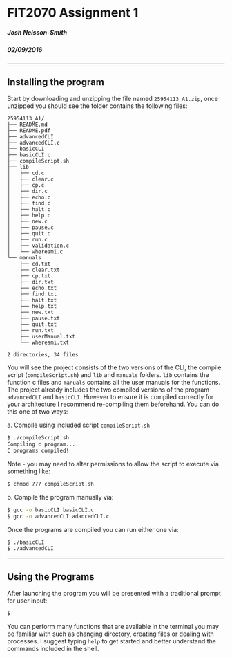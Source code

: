 
# FIT2070 Assignment 1
##### Josh Nelsson-Smith
##### 02/09/2016
---
## Installing the program
Start by downloading and unzipping the file named `25954113_A1.zip`, once unzipped you should see the folder contains the following files:
```
25954113_A1/
├── README.md
├── README.pdf
├── advancedCLI
├── advancedCLI.c
├── basicCLI
├── basicCLI.c
├── compileScript.sh
├── lib
│   ├── cd.c
│   ├── clear.c
│   ├── cp.c
│   ├── dir.c
│   ├── echo.c
│   ├── find.c
│   ├── halt.c
│   ├── help.c
│   ├── new.c
│   ├── pause.c
│   ├── quit.c
│   ├── run.c
│   ├── validation.c
│   └── whereami.c
└── manuals
    ├── cd.txt
    ├── clear.txt
    ├── cp.txt
    ├── dir.txt
    ├── echo.txt
    ├── find.txt
    ├── halt.txt
    ├── help.txt
    ├── new.txt
    ├── pause.txt
    ├── quit.txt
    ├── run.txt
    ├── userManual.txt
    └── whereami.txt

2 directories, 34 files
```
You will see the project consists of the two versions of the CLI, the compile script (`compileScript.sh`) and `lib` and `manuals` folders. `lib` contains the function c files and `manuals` contains all the user manuals for the functions. The project already includes the two compiled versions of the program `advancedCLI` and `basicCLI`. However to ensure it is compiled correctly for your architecture I recommend re-compiling them beforehand. You can do this one of two ways:

a. Compile using included script ```compileScript.sh```
```sh
$ ./compileScript.sh
Compiling c program...
C programs compiled!
```
Note - you may need to alter permissions to allow the script to execute via something like:
```sh
$ chmod 777 compileScript.sh
```
b. Compile the program manually via:
```sh
$ gcc -o basicCLI basicCLI.c
$ gcc -o advancedCLI adancedCLI.c
```

Once the programs are compiled you can run either one via:

```sh
$ ./basicCLI
$ ./advancedCLI
```

---
## Using the Programs
After launching the program you will be presented with a traditional prompt for user input:
```sh
$
```

You can perform many functions that are available in the terminal you may be familiar with such as changing directory, creating files or dealing with processes. I suggest typing `help` to get started and better understand the commands included in the shell.
